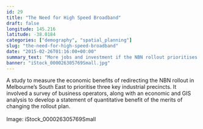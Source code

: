 ```yaml
---
id: 29
title: "The Need for High Speed Broadband"
draft: false
longitude: 145.216
latitude: -38.0184
categories: ["demography", "spatial_planning"]
slug: "the-need-for-high-speed-broadband"
date: "2015-02-26T01:16:00+00:00"
summary_text: "More jobs and investment if the NBN rollout prioritises business precincts over residential in Melbourne's South East"
banner: "iStock_000026305769Small.jpg"
---
```


<span>A study to measure the economic benefits of redirecting the NBN rollout in Melbourne’s South East to prioritise three key industrial precincts. It involved a survey of business operators, along with an economic and GIS analysis to develop a statement of quantitative benefit of the merits of changing the rollout plan.<br><br><span class="wysiwyg-color-silver">Image: iStock_000026305769Small</span></span>
